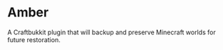 Amber
=====

A Craftbukkit plugin that will backup and preserve Minecraft worlds for future restoration.